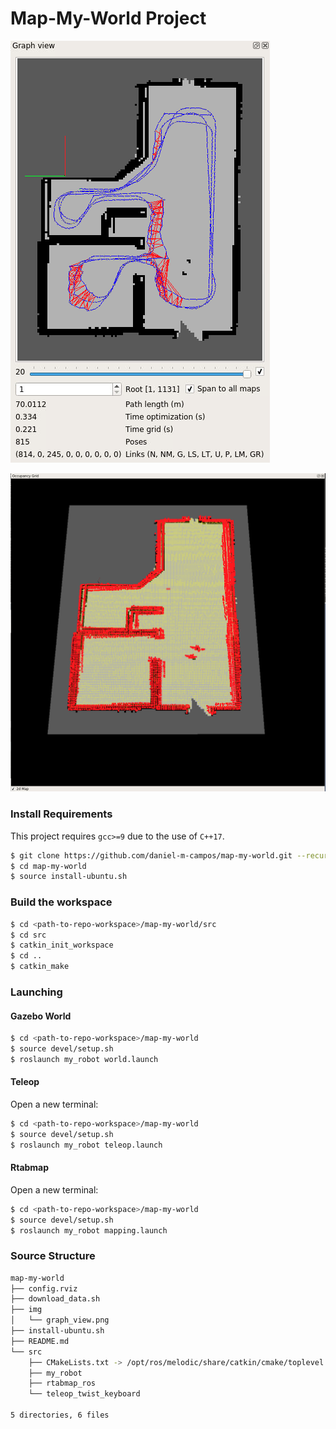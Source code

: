 # Map-My-World Project

![](img/graph_view.png)

![](img/occupancy_grid.png)

### Install Requirements
This project requires `gcc>=9` due to the use of `C++17`.
```sh
$ git clone https://github.com/daniel-m-campos/map-my-world.git --recurse-submodules
$ cd map-my-world
$ source install-ubuntu.sh
```

### Build the workspace
```sh
$ cd <path-to-repo-workspace>/map-my-world/src
$ cd src
$ catkin_init_workspace
$ cd ..
$ catkin_make
```

### Launching
#### Gazebo World
```sh
$ cd <path-to-repo-workspace>/map-my-world
$ source devel/setup.sh
$ roslaunch my_robot world.launch
```
#### Teleop
Open a new terminal:
```sh
$ cd <path-to-repo-workspace>/map-my-world
$ source devel/setup.sh
$ roslaunch my_robot teleop.launch
```
#### Rtabmap
Open a new terminal:
```sh
$ cd <path-to-repo-workspace>/map-my-world
$ source devel/setup.sh
$ roslaunch my_robot mapping.launch
```

### Source Structure
```sh
map-my-world
├── config.rviz
├── download_data.sh
├── img
│   └── graph_view.png
├── install-ubuntu.sh
├── README.md
└── src
    ├── CMakeLists.txt -> /opt/ros/melodic/share/catkin/cmake/toplevel.cmake
    ├── my_robot
    ├── rtabmap_ros
    └── teleop_twist_keyboard

5 directories, 6 files

```